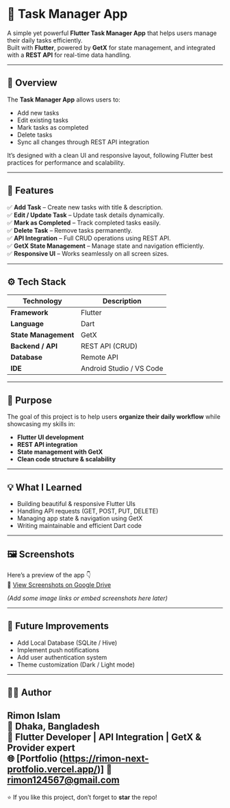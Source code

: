 # 📝 Task Manager App

A simple yet powerful **Flutter Task Manager App** that helps users manage their daily tasks efficiently.  
Built with **Flutter**, powered by **GetX** for state management, and integrated with a **REST API** for real-time data handling.

---

## 📱 Overview

The **Task Manager App** allows users to:
- Add new tasks
- Edit existing tasks
- Mark tasks as completed
- Delete tasks
- Sync all changes through REST API integration

It’s designed with a clean UI and responsive layout, following Flutter best practices for performance and scalability.

---

## 🚀 Features

✅ **Add Task** – Create new tasks with title & description.  
✅ **Edit / Update Task** – Update task details dynamically.  
✅ **Mark as Completed** – Track completed tasks easily.  
✅ **Delete Task** – Remove tasks permanently.  
✅ **API Integration** – Full CRUD operations using REST API.  
✅ **GetX State Management** – Manage state and navigation efficiently.  
✅ **Responsive UI** – Works seamlessly on all screen sizes.

---

## ⚙️ Tech Stack

| Technology | Description |
|-------------|-------------|
| **Framework** | Flutter |
| **Language** | Dart |
| **State Management** | GetX |
| **Backend / API** | REST API (CRUD) |
| **Database** | Remote API |
| **IDE** | Android Studio / VS Code |

---

## 🎯 Purpose

The goal of this project is to help users **organize their daily workflow** while showcasing my skills in:
- **Flutter UI development**
- **REST API integration**
- **State management with GetX**
- **Clean code structure & scalability**

---

## 💡 What I Learned

- Building beautiful & responsive Flutter UIs
- Handling API requests (GET, POST, PUT, DELETE)
- Managing app state & navigation using GetX
- Writing maintainable and efficient Dart code

---

## 🖼️ Screenshots

Here’s a preview of the app 👇  
🔗 [View Screenshots on Google Drive](https://drive.google.com/drive/folders/1sPBwb8edR3SeaYIZMk32KMz_2S3Ti1r3)

*(Add some image links or embed screenshots here later)*

---

## 🧠 Future Improvements

- Add Local Database (SQLite / Hive)
- Implement push notifications
- Add user authentication system
- Theme customization (Dark / Light mode)

---

## 👨‍💻 Author

**Rimon Islam**  
📍 Dhaka, Bangladesh  
💼 Flutter Developer | API Integration | GetX & Provider expert  
🌐 [Portfolio (https://rimon-next-protfolio.vercel.app/)]
📧 rimon124567@gmail.com 
---

⭐ If you like this project, don’t forget to **star** the repo!  

